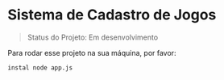 # Sistema de Cadastro de Jogos

>Status do Projeto: Em desenvolvimento

Para rodar esse projeto na sua máquina, por favor:

```
instal node app.js
```
